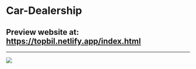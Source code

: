 # Car-Dealership 
## Preview website at: <a href="https://benjaminrasoli.github.io/Car-Dealership/src/">  https://topbil.netlify.app/index.html</a>
___
 <a href="https://benjaminrasoli.github.io/Car-Dealership/src/"> <img src="https://i.ibb.co/wrrFYFd/topp-bil-1-icon.png" /></a>
